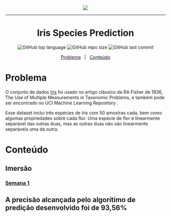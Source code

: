 <p align="center">
  <img src="https://www.dotnetlovers.com/Images/IrisFlowerSepalandPetal928201820507AM.jpg" />
</p>

---

<h1 align="center">
  Iris Species Prediction
</h1>

<p align="center">
  <img alt="GitHub top language" src="https://img.shields.io/github/languages/top/leticiagomescs/Codenation-AceleraDev-DataScience">
  <img alt="GitHub repo size" src="https://img.shields.io/github/repo-size/leticiagomescs/Codenation-AceleraDev-DataScience">
  <img alt="GitHub last commit" src="https://img.shields.io/github/last-commit/leticiagomescs/Codenation-AceleraDev-DataScience">
 </p>

<p align="center">
  <a href="#problema">Problema</a>
  &nbsp;&nbsp;|&nbsp;&nbsp;
  <a href="#conteúdo">Conteúdo</a>
</p>

# Problema

O conjunto de dados [Iris](https://www.kaggle.com/uciml/iris) foi usado no artigo clássico de RA Fisher de 1936, The Use of Multiple Measurements in Taxonomic Problems, e também pode ser encontrado no UCI Machine Learning Repository .

Esse dataset inclui três espécies de íris com 50 amostras cada, bem como algumas propriedades sobre cada flor. Uma espécie de flor é linearmente separável das outras duas, mas as outras duas não são linearmente separáveis uma da outra.

# Conteúdo

## Imersão 

### [Semana 1](https://github.com/leticiagomescs/Codenation-AceleraDev-DataScience/tree/master/Semana%2001)

## A precisão alcançada pelo algorítimo de predição desenvolvido foi de 93,56% 
